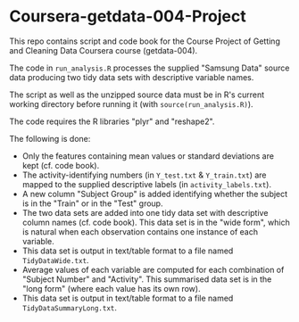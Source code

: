 Coursera-getdata-004-Project
============================

This repo contains script and code book for the Course Project of Getting and Cleaning Data Coursera course (getdata-004).  

The code in `run_analysis.R` processes the supplied "Samsung Data" source data producing two tidy data sets with descriptive variable names.  

The script as well as the unzipped source data must be in R's current working directory before running it (with `source(run_analysis.R)`).

The code requires the R libraries "plyr" and "reshape2".

The following is done:
* Only the features containing mean values or standard deviations are kept (cf. code book).
* The activity-identifying numbers (in `Y_test.txt` & `Y_train.txt`) are mapped to the supplied descriptive labels (in `activity_labels.txt`).
* A new column "Subject Group" is added identifying whether the subject is in the "Train" or in the "Test" group.
* The two data sets are added into one tidy data set with descriptive column names (cf. code book). This data set is in the "wide form", which is natural when each observation contains one instance of each variable.
* This data set is output in text/table format to a file named `TidyDataWide.txt`.
* Average values of each variable are computed for each combination of "Subject Number" and "Activity". This summarised data set is in the "long form" (where each value has its own row).
* This data set is output in text/table format to a file named `TidyDataSummaryLong.txt`.
